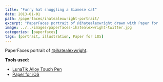 ```yaml
---
title: "Furry hat snuggling a Siamese cat"
date: 2013-01-01
path: /paperfaces/ihatealexwright-portrait/
excerpt: "PaperFaces portrait of @ihatealexwright drawn with Paper for iOS on an iPad."
image: ../../images/paperfaces-ihatealexwright-twitter.jpg
categories: [paperfaces]
tags: [portrait, illustration, Paper for iOS]
---
```


PaperFaces portrait of [@ihatealexwright](https://twitter.com/ihatealexwright).

**Tools used:**

- [LunaTik Alloy Touch Pen](https://www.amazon.com/gp/product/B00821TR7G/ref=as_li_ss_tl?ie=UTF8&tag=mademist-20&linkCode=as2&camp=1789&creative=390957&creativeASIN=B00821TR7G)
- [Paper for iOS](https://paper.bywetransfer.com/)

